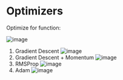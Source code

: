 # Optimizers
Optimize for function:

![image](https://github.com/ReginaDinh/Optimizers/assets/46398887/b962c6a3-bebd-4e75-bb13-7b02445a0afb)
1. Gradient Descent
   ![image](https://github.com/ReginaDinh/Optimizers/assets/46398887/6631922d-c29e-488b-a734-b0d47e8e4389)
2. Gradient Descent + Momentum
   ![image](https://github.com/ReginaDinh/Optimizers/assets/46398887/11e01ce8-43c4-4a14-9056-068a5ab3bcac)
3. RMSProp
   ![image](https://github.com/ReginaDinh/Optimizers/assets/46398887/ac190176-60a9-4a96-9e95-ca7508ff8821)
4. Adam
   ![image](https://github.com/ReginaDinh/Optimizers/assets/46398887/acfa2182-ec15-4b44-861a-f736815d525f)

